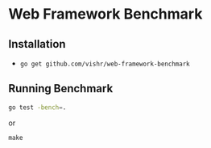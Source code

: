 # Web Framework Benchmark

## Installation

- `go get github.com/vishr/web-framework-benchmark`

## Running Benchmark

```sh
go test -bench=.
```

or

```shell
make
```
